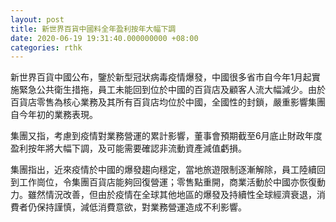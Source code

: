 ```yaml
---
layout: post
title: 新世界百貨中國料全年盈利按年大幅下調
date: 2020-06-19 19:31:40.000000000 +08:00
categories: rthk
---
```


新世界百貨中國公布，鑒於新型冠狀病毒疫情爆發，中國很多省市自今年1月起實施緊急公共衛生措拖，員工未能回到位於中國的百貨店及顧客人流大幅減少。由於百貨店零售為核心業務及其所有百貨店均位於中國，全國性的封鎖，嚴重影響集團自今年初的業務表現。

集團又指，考慮到疫情對業務營運的累計影響，董事會預期截至6月底止財政年度盈利按年將大幅下調，及可能需要確認非流動資產減值虧損。

集團指出，近來疫情於中國的爆發趨向穩定，當地旅遊限制逐漸解除，員工陸續回到工作崗位，令集團百貨店能夠回復營運；零售點重開，商業活動於中國亦恢復動力。雖然情況改善，但由於疫情在全球其他地區的爆發及持續性全球經濟衰退，消費者仍保持謹慎，減低消費意欲，對業務營運造成不利影響。

